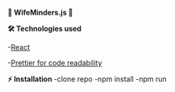 <b>📝 WifeMinders.js 📝 </b>


<b>🛠️ Technologies used</b>

 -<a href="https://reactjs.org/">React</a>
 
 -<a href ="https://prettier.io/">Prettier for code readability</a> 
 



<b>⚡ Installation  </b>
  -clone repo
  -npm install
  -npm run


